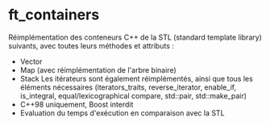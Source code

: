 # ft_containers

Réimplémentation des conteneurs C++ de la STL (standard template library) suivants, avec toutes leurs méthodes et attributs :
- Vector
- Map (avec réimplémentation de l'arbre binaire)
- Stack
Les itérateurs sont également réimplémentés, ainsi que tous les éléments nécessaires (iterators_traits, reverse_iterator, enable_if, is_integral, equal/lexicographical compare, std::pair, std::make_pair)
- C++98 uniquement, Boost interdit
- Evaluation du temps d'exécution en comparaison avec la STL
